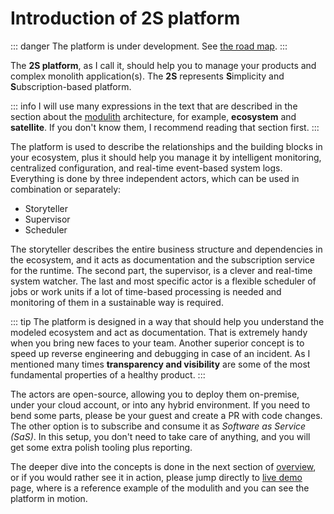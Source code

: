 # Introduction of 2S platform <Badge type="danger" text="35% done" />

::: danger
The platform is under development. See [the road map](road-map).
:::

The **2S platform**, as I call it, should help you to manage your products and complex monolith application(s). The **2S** represents **S**implicity and **S**ubscription-based platform.

::: info
I will use many expressions in the text that are described in the section about the [modulith](../architecture/modulith) architecture, for example, **ecosystem** and **satellite**. If you don't know them, I recommend reading that section first.
:::

The platform is used to describe the relationships and the building blocks in your ecosystem, plus it should help you manage it by intelligent monitoring, centralized configuration, and real-time event-based system logs. Everything is done by three independent actors, which can be used in combination or separately:

- Storyteller
- Supervisor
- Scheduler

The storyteller describes the entire business structure and dependencies in the ecosystem, and it acts as documentation and the subscription service for the runtime. The second part, the supervisor, is a clever and real-time system watcher. The last and most specific actor is a flexible scheduler of jobs or work units if a lot of time-based processing is needed and monitoring of them in a sustainable way is required.

::: tip
The platform is designed in a way that should help you understand the modeled ecosystem and act as documentation. That is extremely handy when you bring new faces to your team. Another superior concept is to speed up reverse engineering and debugging in case of an incident. As I mentioned many times **transparency and visibility** are some of the most fundamental properties of a healthy product.
:::

The actors are open-source, allowing you to deploy them on-premise, under your cloud account, or into any hybrid environment. If you need to bend some parts, please be your guest and create a PR with code changes. The other option is to subscribe and consume it as *Software as Service (SaS)*. In this setup, you don't need to take care of anything, and you will get some extra polish tooling plus reporting.

The deeper dive into the concepts is done in the next section of [overview](overview), or if you would rather see it in action, please jump directly to [live demo](live-demo) page, where is a reference example of the modulith and you can see the platform in motion.